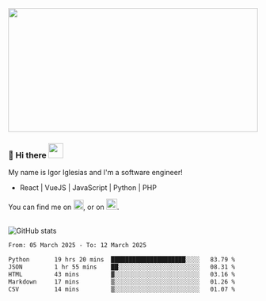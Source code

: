 <img src="https://c.tenor.com/KjVxfRrrncUAAAAd/matrix.gif" width="100%" height="250px">

### 🔭 Hi there <img src="https://raw.githubusercontent.com/MartinHeinz/MartinHeinz/master/wave.gif" width="30px">


My name is Igor Iglesias and I'm a software engineer!
<br>

<ul>
  <li> React | VueJS | JavaScript | Python | PHP </li>
</ul>
You can find me on <a href="https://twitter.com/IgorIglesias5"><img src="https://i.imgur.com/JLLlB5S.png" width="20px"></a>, or on <a href="https://www.linkedin.com/in/igor-iglesias-62478428/"><img src="https://i.imgur.com/PXyIkWx.png" width="22px"></a>.

<br>
<br>

![GitHub stats](https://github-readme-stats.vercel.app/api?username=igoiglesias&show_icons=true&count_private=true&theme=chartreuse-dark&hide_title=true)

<!--START_SECTION:waka-->

```txt
From: 05 March 2025 - To: 12 March 2025

Python       19 hrs 20 mins  █████████████████████░░░░   83.79 %
JSON         1 hr 55 mins    ██░░░░░░░░░░░░░░░░░░░░░░░   08.31 %
HTML         43 mins         ▓░░░░░░░░░░░░░░░░░░░░░░░░   03.16 %
Markdown     17 mins         ▒░░░░░░░░░░░░░░░░░░░░░░░░   01.26 %
CSV          14 mins         ▒░░░░░░░░░░░░░░░░░░░░░░░░   01.07 %
```

<!--END_SECTION:waka-->
